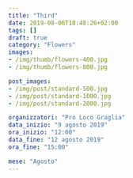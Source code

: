 ```yaml
---
title: "Third"
date: 2019-08-06T18:48:26+02:00
tags: []
draft: true
category: "Flowers"
images:
- /img/thumb/flowers-400.jpg
- /img/thumb/flowers-800.jpg

post_images:
- /img/post/standard-500.jpg
- /img/post/standard-1000.jpg
- /img/post/standard-2000.jpg

organizzatori: "Pro Loco Graglia"
data_inizio: "9 agosto 2019"
ora_inizio: "12:00"
data_fine: "12 agosto 2019"
ora_fine: "15:00"

mese: "Agosto"
---
```

